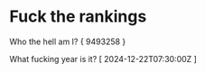 # Fuck the rankings

Who the hell am I?
{ 9493258 }

What fucking year is it?
[ 2024-12-22T07:30:00Z ]
